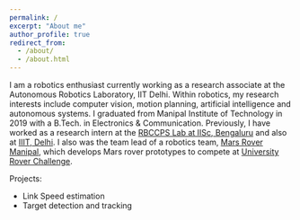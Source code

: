 ```yaml
---
permalink: /
excerpt: "About me"
author_profile: true
redirect_from: 
  - /about/
  - /about.html
---
```


I am a robotics enthusiast currently working as a research associate at the Autonomous Robotics Laboratory, IIT Delhi. Within robotics, my research interests include computer vision, motion planning, artificial intelligence and autonomous systems. I graduated from Manipal Institute of Technology in 2019 with a B.Tech. in Electronics & Communication. Previously, I have worked as a research intern at the [RBCCPS Lab at IISc, Bengaluru](https://cps.iisc.ac.in/) and also at [IIIT, Delhi](http://robotics.iiitd.edu.in/coral/). I also was the team lead of a robotics team, [Mars Rover Manipal](marsrovemanipal.com), which develops Mars rover prototypes to compete at [University Rover Challenge](http://urc.marssociety.org/). 


Projects:

- Link Speed estimation
- Target detection and tracking



